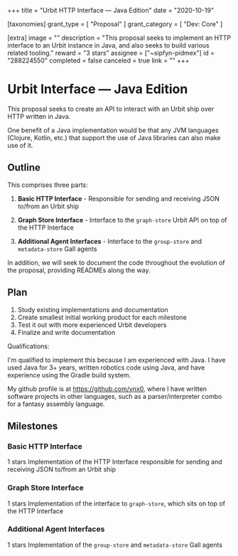 +++
title = "Urbit HTTP Interface — Java Edition"
date = "2020-10-19"

[taxonomies]
grant_type = [ "Proposal" ]
grant_category = [ "Dev: Core" ]

[extra]
image = ""
description = "This proposal seeks to implement an HTTP interface to an Urbit instance in Java, and also seeks to build various related tooling."
reward = "3 stars"
assignee = ["~sipfyn-pidmex"]
id = "288224550"
completed = false
canceled = true
link = ""
+++

# Urbit Interface — Java Edition

This proposal seeks to create an API to interact with an Urbit ship over HTTP written in Java.

One benefit of a Java implementation would be that any JVM languages (Clojure, Kotlin, etc.) that support the use of Java libraries can also make use of it.

## Outline

This comprises three parts:

1. **Basic HTTP Interface** - Responsible for sending and receiving JSON to/from an Urbit ship

2. **Graph Store Interface** - Interface to the `graph-store` Urbit API on top of the HTTP Interface

3. **Additional Agent Interfaces** - Interface to the `group-store` and `metadata-store` Gall agents

In addition, we will seek to document the code throughout the evolution of the proposal, providing READMEs along the way.

## Plan

1. Study existing implementations and documentation
2. Create smallest initial working product for each milestone
3. Test it out with more experienced Urbit developers
4. Finalize and write documentation

Qualifications:

I'm qualified to implement this because I am experienced with Java. I have used Java for 3+ years, written robotics code using Java, and have experience using the Gradle build system.

My github profile is at https://github.com/ynx0, where I have written software projects in other languages, such as a parser/interpreter combo for a fantasy assembly language.

## Milestones

### Basic HTTP Interface

1 stars
Implementation of the HTTP Interface responsible for sending and receiving JSON to/from an Urbit ship

### Graph Store Interface

1 stars
Implementation of the interface to `graph-store`, which sits on top of the HTTP Interface

### Additional Agent Interfaces

1 stars
Implementation of the `group-store` and `metadata-store` Gall agents
